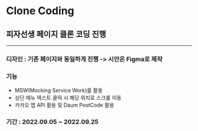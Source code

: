 # Clone Coding

## 피자선생 페이지 클론 코딩 진행

<hr/>

### 디자인 : 기존 페이지와 동일하게 진행 -> 시안은 Figma로 제작

### 기능

- MSW(Mocking Service Work)를 활용
- 상단 메뉴 텍스트 클릭 시 해당 위치로 스크롤 이동
- 카카오 맵 API 활용 및 Daum PostCode 활용

### 기간 : 2022.09.05 ~ 2022.09.25
